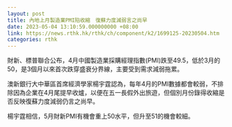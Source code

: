 ```yaml
---
layout: post
title: 內地上月製造業PMI陷收縮　復蘇力度減弱言之尚早
date: 2023-05-04 13:10:59.000000000 +08:00
link: https://news.rthk.hk/rthk/ch/component/k2/1699125-20230504.htm
categories: rthk
---
```


財新、標普聯合公布，4月中國製造業採購經理指數(PMI)跌至49.5，低於3月的50，是3個月以來首次跌穿盛衰分界線，主要受到需求減弱拖累。

澳新銀行大中華區首席經濟學家楊宇霆認為，每年4月的PMI數據都會較弱，不排除因為企業在4月尾提早收爐，以便在五一長假外出旅遊，但個別月份錄得收縮是否反映復蘇力度減弱仍言之尚早。

楊宇霆相信，5月財新PMI有機會重上50水平，但升至51的機會較細。
